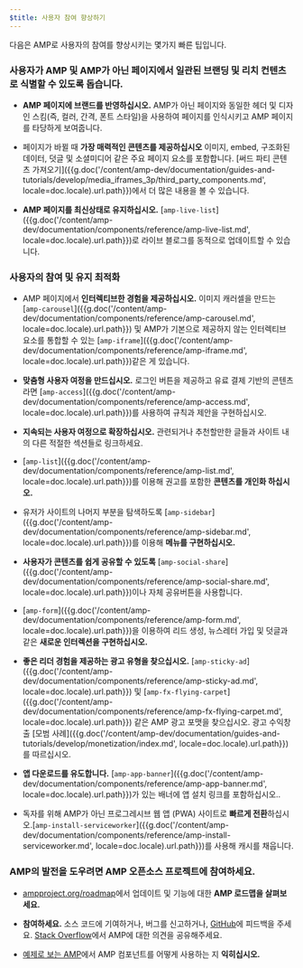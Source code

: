 ```yaml
---
$title: 사용자 참여 향상하기
---
```

다음은 AMP로 사용자의 참여를 향상시키는 몇가지 빠른 팁입니다.

### 사용자가 AMP 및 AMP가 아닌 페이지에서 일관된 브랜딩 및 리치 컨텐츠로 식별할 수 있도록 돕습니다.

- **AMP 페이지에 브랜드를 반영하십시오.** AMP가 아닌 페이지와 동일한 헤더 및 디자인 스킴(즉, 컬러, 간격, 폰트 스타일)을 사용하여 페이지를 인식시키고 AMP 페이지를 타당하게 보여줍니다.

- 페이지가 바뀔 때 **가장 매력적인 콘텐츠를 제공하십시오** 이미지, embed, 구조화된 데이터, 덧글 및 소셜미디어 같은 주요 페이지 요소를 포함합니다. [써드 파티 콘텐츠 가져오기]({{g.doc('/content/amp-dev/documentation/guides-and-tutorials/develop/media_iframes_3p/third_party_components.md', locale=doc.locale).url.path}})에서 더 많은 내용을 볼 수 있습니다.

- **AMP 페이지를 최신상태로 유지하십시오.** [`amp-live-list`]({{g.doc('/content/amp-dev/documentation/components/reference/amp-live-list.md', locale=doc.locale).url.path}})로 라이브 블로그를 동적으로 업데이트할 수 있습니다.

### 사용자의 참여 및 유지 최적화

- AMP 페이지에서 **인터렉티브한 경험을 제공하십시오.** 이미지 캐러셀을 만드는 [`amp-carousel`]({{g.doc('/content/amp-dev/documentation/components/reference/amp-carousel.md', locale=doc.locale).url.path}}) 및 AMP가 기본으로 제공하지 않는 인터렉티브 요소를 통합할 수 있는 [`amp-iframe`]({{g.doc('/content/amp-dev/documentation/components/reference/amp-iframe.md', locale=doc.locale).url.path}})같은 게 있습니다.

- **맞춤형 사용자 여정을 만드십시오.** 로그인 버튼을 제공하고 유료 결제 기반의 콘텐츠라면 [`amp-access`]({{g.doc('/content/amp-dev/documentation/components/reference/amp-access.md', locale=doc.locale).url.path}})를 사용하여 규칙과 제안을 구현하십시오.

- **지속되는 사용자 여정으로 확장하십시오.** 관련되거나 추천할만한 글들과 사이트 내의 다른 적절한 섹션들로 링크하세요.

- [`amp-list`]({{g.doc('/content/amp-dev/documentation/components/reference/amp-list.md', locale=doc.locale).url.path}})를 이용해 권고를 포함한 **콘텐츠를 개인화 하십시오.**

- 유저가 사이트의 나머지 부분을 탐색하도록 [`amp-sidebar`]({{g.doc('/content/amp-dev/documentation/components/reference/amp-sidebar.md', locale=doc.locale).url.path}})를 이용해 **메뉴를 구현하십시오.**

- **사용자가 콘텐츠를 쉽게 공유할 수 있도록** [`amp-social-share`]({{g.doc('/content/amp-dev/documentation/components/reference/amp-social-share.md', locale=doc.locale).url.path}})이나 자체 공유버튼을 사용합니다.

- [`amp-form`]({{g.doc('/content/amp-dev/documentation/components/reference/amp-form.md', locale=doc.locale).url.path}})을 이용하여 리드 생성, 뉴스레터 가입 및 덧글과 같은 **새로운 인터렉션을 구현하십시오.**

- **좋은 리더 경험을 제공하는 광고 유형을 찾으십시오.** [`amp-sticky-ad`]({{g.doc('/content/amp-dev/documentation/components/reference/amp-sticky-ad.md', locale=doc.locale).url.path}}) 및 [`amp-fx-flying-carpet`]({{g.doc('/content/amp-dev/documentation/components/reference/amp-fx-flying-carpet.md', locale=doc.locale).url.path}}) 같은 AMP 광고 포맷을 찾으십시오. 광고 수익창출 [모범 사례]({{g.doc('/content/amp-dev/documentation/guides-and-tutorials/develop/monetization/index.md', locale=doc.locale).url.path}})를 따르십시오.

- **앱 다운로드를 유도합니다.**
[`amp-app-banner`]({{g.doc('/content/amp-dev/documentation/components/reference/amp-app-banner.md', locale=doc.locale).url.path}})가 있는 배너에 앱 설치 링크를 포함하십시오..

- 독자를 위해 AMP가 아닌 프로그레시브 웹 앱 (PWA) 사이트로 **빠르게 전환**하십시오.[`amp-install-serviceworker`]({{g.doc('/content/amp-dev/documentation/components/reference/amp-install-serviceworker.md', locale=doc.locale).url.path}})를 사용해 캐시를 채웁니다.

### AMP의 발전을 도우려면 AMP 오픈소스 프로젝트에 참여하세요.

- [ampproject.org/roadmap](/roadmap/)에서 업데이트 및 기능에 대한 **AMP 로드맵을 살펴보세요.**

- **참여하세요.** 소스 코드에 기여하거나, 버그를 신고하거나, [GitHub](https://github.com/ampproject/amphtml/blob/master/CONTRIBUTING.md)에 피드백을 주세요. [Stack Overflow](https://stackoverflow.com/questions/tagged/amp-html)에서 AMP에 대한 의견을 공유해주세요.

- [예제로 보는 AMP](https://ampbyexample.com/)에서 AMP 컴포넌트를 어떻게 사용하는 지 **익히십시오.**
